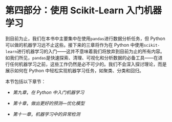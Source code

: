 # 第四部分：使用 Scikit-Learn 入门机器学习

到目前为止，我们在本书中主要集中在使用`pandas`进行数据分析任务，但 Python 可以做的机器学习远不止这些。接下来的三章将作为在 Python 中使用`scikit-learn`进行机器学习的入门——这并不意味着我们将放弃到目前为止的所有内容。如我们所见，`pandas`是快速探索、清理、可视化和分析数据的必备工具——在进行任何机器学习之前，这些工作仍然是必不可少的。我们不会深入探讨理论，而是展示如何在 Python 中轻松实现机器学习任务，如聚类、分类和回归。

本节包括以下章节：

+   *第九章*，*在 Python 中入门机器学习*

+   *第十章*，*做出更好的预测—优化模型*

+   *第十一章*，*机器学习中的异常检测*
